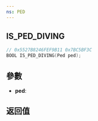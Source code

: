 ```yaml
---
ns: PED
---
```

## IS_PED_DIVING

```c
// 0x5527B8246FEF9B11 0x7BC5BF3C
BOOL IS_PED_DIVING(Ped ped);
```


## 參數
* **ped**: 

## 返回值
